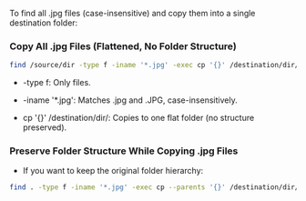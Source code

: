 To find all .jpg files (case-insensitive) and copy them into a single destination folder:

### Copy All .jpg Files (Flattened, No Folder Structure)

```bash
find /source/dir -type f -iname '*.jpg' -exec cp '{}' /destination/dir/ \;
```

*    -type f: Only files.

 *   -iname '*.jpg': Matches .jpg and .JPG,         case-insensitively.

 *   cp '{}' /destination/dir/: Copies to one flat folder (no structure preserved).



### Preserve Folder Structure While Copying .jpg Files

* If you want to keep the original folder hierarchy:

```bash
find . -type f -iname '*.jpg' -exec cp --parents '{}' /destination/dir/ \;
```
